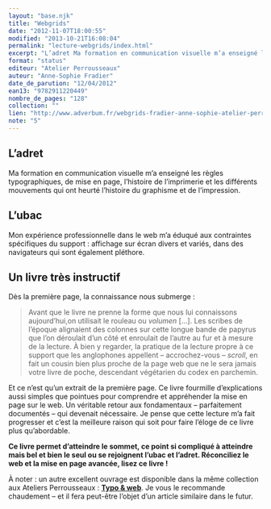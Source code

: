 ```yaml
---
layout: "base.njk"
title: "Webgrids"
date: "2012-11-07T18:00:55"
modified: "2013-10-21T16:08:04"
permalink: "lecture-webgrids/index.html"
excerpt: "L’adret Ma formation en communication visuelle m’a enseigné les règles typographiques, de mise en page, l’histoire de l’imprimerie et les différents mouvements qui ont heurté l’histoire du graphisme et de l’impression. L’ubac Mon expérience professionnelle dans le web m’a éduqué aux contraintes spécifiques du support : affichage sur écran divers et variés, dans des navigateurs […] [Lire la suite de «&nbsp;Webgrids&nbsp;» →](https://www.ffoodd.fr/lecture-webgrids/)"
format: "status"
editeur: "Atelier Perrousseaux"
auteur: "Anne-Sophie Fradier"
date_de_parution: "12/04/2012"
ean13: "9782911220449"
nombre_de_pages: "128"
collection: ""
lien: "http://www.adverbum.fr/webgrids-fradier-anne-sophie-atelier-perrousseaux_ouvrage-perrousseaux_4kd26i9rxoms.html"
note: "5"
---
```

## L’adret

Ma formation en communication visuelle m’a enseigné les règles typographiques, de mise en page, l’histoire de l’imprimerie et les différents mouvements qui ont heurté l’histoire du graphisme et de l’impression.

## L’ubac

Mon expérience professionnelle dans le web m’a éduqué aux contraintes spécifiques du support : affichage sur écran divers et variés, dans des navigateurs qui sont également pléthore.

## Un livre très instructif

Dès la première page, la connaissance nous submerge :

> Avant que le livre ne prenne la forme que nous lui connaissons aujourd’hui,on utilisait le rouleau ou _volumen_ \[…\]. Les scribes de l’époque alignaient des colonnes sur cette longue bande de papyrus que l’on déroulait d’un côté et enroulait de l’autre au fur et à mesure de la lecture. À bien y regarder, la pratique de la lecture propre à ce support que les anglophones appellent – accrochez-vous – _scroll_, en fait un cousin bien plus proche de la page web que ne le sera jamais votre livre de poche, descendant végétarien du codex en parchemin.

Et ce n’est qu’un extrait de la première page. Ce livre fourmille d’explications aussi simples que pointues pour comprendre et appréhender la mise en page sur le web. Un véritable retour aux fondamentaux – parfaitement documentés – qui devenait nécessaire. Je pense que cette lecture m’a fait progresser et c’est la meilleure raison qui soit pour faire l’éloge de ce livre plus qu’abordable.

**Ce livre permet d’atteindre le sommet, ce point si compliqué à atteindre mais bel et bien le seul ou se rejoignent l’ubac et l’adret. Réconciliez le web et la mise en page avancée, lisez ce livre !**

À noter : un autre excellent ouvrage est disponible dans la même collection aux Ateliers Perrousseaux : [**Typo & web**](http://www.google.fr/url?sa=t&rct=j&q=&esrc=s&source=web&cd=1&ved=0CCgQFjAA&url=http%3A%2F%2Fwww.adverbum.fr%2Ftypo--web-foutoyet-aurelien-atelier-perrousseaux_ouvrage-perrousseaux_4kd262gul963.html&ei=a2qaUPyeA8zJ0AWTuIBo&usg=AFQjCNHTBxoRhkz_blvdiieipO2aKwgNmQ&sig2=2EEx_g_E2KITmKdRn-4bmA). Je vous le recommande chaudement – et il fera peut-être l’objet d’un article similaire dans le futur.